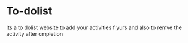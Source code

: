 # To-dolist
Its a to dolist website to add your activities f yurs and also to remve the activity after cmpletion
